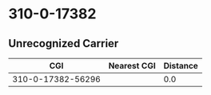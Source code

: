 # 310-0-17382
## Unrecognized Carrier


| CGI | Nearest CGI | Distance |
|-----|-------------|----------|
| 310-0-17382-56296 |  | 0.0 |

